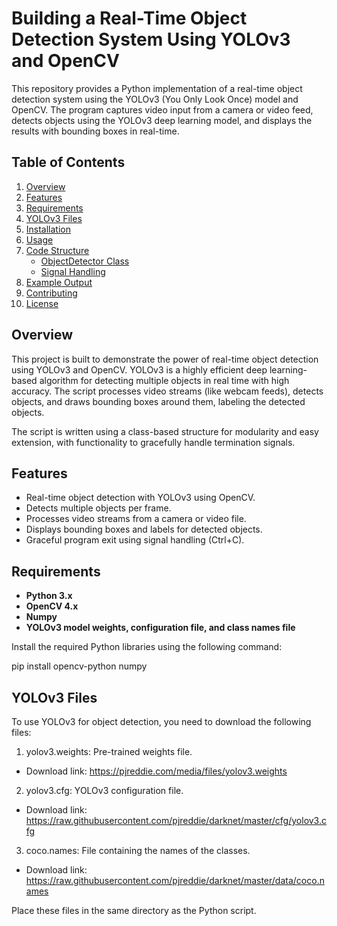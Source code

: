 # Building a Real-Time Object Detection System Using YOLOv3 and OpenCV

This repository provides a Python implementation of a real-time object detection system using the YOLOv3 (You Only Look Once) model and OpenCV. The program captures video input from a camera or video feed, detects objects using the YOLOv3 deep learning model, and displays the results with bounding boxes in real-time.

## Table of Contents

1. [Overview](#overview)
2. [Features](#features)
3. [Requirements](#requirements)
4. [YOLOv3 Files](#yolov3-files)
5. [Installation](#installation)
6. [Usage](#usage)
7. [Code Structure](#code-structure)
   - [ObjectDetector Class](#objectdetector-class)
   - [Signal Handling](#signal-handling)
8. [Example Output](#example-output)
9. [Contributing](#contributing)
10. [License](#license)

## Overview

This project is built to demonstrate the power of real-time object detection using YOLOv3 and OpenCV. YOLOv3 is a highly efficient deep learning-based algorithm for detecting multiple objects in real time with high accuracy. The script processes video streams (like webcam feeds), detects objects, and draws bounding boxes around them, labeling the detected objects.

The script is written using a class-based structure for modularity and easy extension, with functionality to gracefully handle termination signals.

## Features

- Real-time object detection with YOLOv3 using OpenCV.
- Detects multiple objects per frame.
- Processes video streams from a camera or video file.
- Displays bounding boxes and labels for detected objects.
- Graceful program exit using signal handling (Ctrl+C).

## Requirements

- **Python 3.x** 
- **OpenCV 4.x** 
- **Numpy** 
- **YOLOv3 model weights, configuration file, and class names file**

Install the required Python libraries using the following command:

pip install opencv-python numpy

## YOLOv3 Files
To use YOLOv3 for object detection, you need to download the following files:

1. yolov3.weights: Pre-trained weights file.
- Download link: https://pjreddie.com/media/files/yolov3.weights
2. yolov3.cfg: YOLOv3 configuration file.
- Download link: https://raw.githubusercontent.com/pjreddie/darknet/master/cfg/yolov3.cfg
3. coco.names: File containing the names of the classes.
- Download link: https://raw.githubusercontent.com/pjreddie/darknet/master/data/coco.names

Place these files in the same directory as the Python script.


